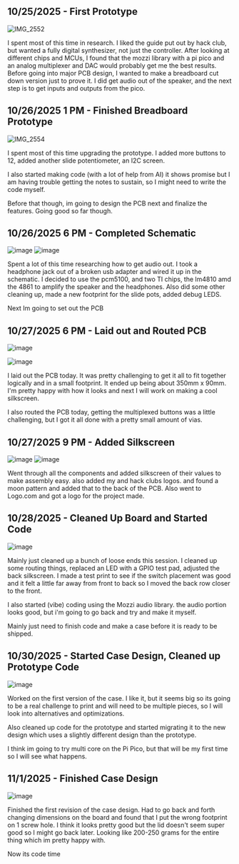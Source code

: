 <!--
  ===================    !!READ THIS NOTICE!!   ====================
  DO NOT edit this file manually. Your changes WILL BE OVERWRITTEN!
  This journal is auto generated and updated by Hack Club Blueprint.
  To edit this file, please edit your journal entries on Blueprint.
  ==================================================================
-->

## 10/25/2025 - First Prototype  

![IMG_2552](https://blueprint.hackclub.com/user-attachments/blobs/proxy/eyJfcmFpbHMiOnsiZGF0YSI6NTUyNiwicHVyIjoiYmxvYl9pZCJ9fQ==--edd1b93a70740099223deb56882091ca5195b20a/IMG_2552.jpg)

I spent most of this time in research. I liked the guide put out by hack club, but wanted a fully digital synthesizer, not just the controller. After looking at different chips and MCUs, I found that the mozzi library with a pi pico and an analog multiplexer and DAC would probably get me the best results. Before going into major PCB design, I wanted to make a breadboard cut down version just to prove it. I did get audio out of the speaker, and the next step is to get inputs and outputs from the pico.  

## 10/26/2025 1 PM - Finished Breadboard Prototype  

![IMG_2554](https://blueprint.hackclub.com/user-attachments/blobs/proxy/eyJfcmFpbHMiOnsiZGF0YSI6NTc1MiwicHVyIjoiYmxvYl9pZCJ9fQ==--2f4a3bb612ee79a16518bc08917ae542b4b4058e/IMG_2554.jpg)

I spent most of this time upgrading the prototype. I added more buttons to 12, added another slide potentiometer, an I2C screen. 

I also started making code (with a lot of help from AI) it shows promise but I am having trouble getting the notes to sustain, so I might need to write the code myself.

Before that though, im going to design the PCB next and finalize the features. Going good so far though.  

## 10/26/2025 6 PM - Completed Schematic  

![image](https://blueprint.hackclub.com/user-attachments/blobs/proxy/eyJfcmFpbHMiOnsiZGF0YSI6NTg0MiwicHVyIjoiYmxvYl9pZCJ9fQ==--453e63ba505ff04dd692a26fb681e5a30af36e81/image.png)
![image](https://blueprint.hackclub.com/user-attachments/blobs/proxy/eyJfcmFpbHMiOnsiZGF0YSI6NTg0MywicHVyIjoiYmxvYl9pZCJ9fQ==--27bb7f8d29f7bde855056bc16e6873e354d97a93/image.png)

Spent a lot of this time researching how to get audio out. I took a headphone jack out of a broken usb adapter and wired it up in the schematic. I decided to use the pcm5100, and two TI chips, the lm4810 amd the 4861 to amplify the speaker and the headphones. Also did some other cleaning up, made a new footprint for the slide pots, added debug LEDS.

Next Im going to set out the PCB
  

## 10/27/2025 6 PM - Laid out and Routed PCB  

![image](https://blueprint.hackclub.com/user-attachments/blobs/proxy/eyJfcmFpbHMiOnsiZGF0YSI6NjA3OCwicHVyIjoiYmxvYl9pZCJ9fQ==--024feb720d0bbce31baf8d875ecf9b75da21e22c/image.png)

![image](https://blueprint.hackclub.com/user-attachments/blobs/proxy/eyJfcmFpbHMiOnsiZGF0YSI6NjA3OSwicHVyIjoiYmxvYl9pZCJ9fQ==--5b15850d746f36f5dc377ba812cb3f16a4e79e7c/image.png)

I laid out the PCB today. It was pretty challenging to get it all to fit together logically and in a small footprint. It ended up being about 350mm x 90mm. I'm pretty happy with how it looks and next I will work on making a cool silkscreen.

I also routed the PCB today, getting the multiplexed buttons was a little challenging, but I got it all done with a pretty small amount of vias. 
  

## 10/27/2025 9 PM - Added Silkscreen  

![image](https://blueprint.hackclub.com/user-attachments/blobs/proxy/eyJfcmFpbHMiOnsiZGF0YSI6NjExMiwicHVyIjoiYmxvYl9pZCJ9fQ==--8cb1b8a385f301eb3a349665d26a3a12e02c7544/image.png)
![image](https://blueprint.hackclub.com/user-attachments/blobs/proxy/eyJfcmFpbHMiOnsiZGF0YSI6NjExMywicHVyIjoiYmxvYl9pZCJ9fQ==--4cc39f343b9c03f1838e9bcff40556d002645bd2/image.png)

Went through all the components and added silkscreen of their values to make assembly easy. also added my and hack clubs logos. and found a moon pattern and added that to the back of the PCB. Also went to Logo.com and got a logo for the project made.

  

## 10/28/2025 - Cleaned Up Board and Started Code  

![image](https://blueprint.hackclub.com/user-attachments/blobs/proxy/eyJfcmFpbHMiOnsiZGF0YSI6NjQwMSwicHVyIjoiYmxvYl9pZCJ9fQ==--bc9b5ed84ed6b03db50fb06ee10c11db19c08423/image.png)

Mainly just cleaned up a bunch of loose ends this session. I cleaned up some routing things, replaced an LED with a GPIO test pad, adjusted the back silkscreen. I made a test print to see if the switch placement was good and it felt a little far away from front to back so I moved the back row closer to the front.

I also started (vibe) coding using the Mozzi audio library. the audio portion looks good, but i'm going to go back and try and make it myself.

Mainly just need to finish code and make a case before it is ready to be shipped.  

## 10/30/2025 - Started Case Design, Cleaned up Prototype Code  

![image](https://blueprint.hackclub.com/user-attachments/blobs/proxy/eyJfcmFpbHMiOnsiZGF0YSI6Njg3MSwicHVyIjoiYmxvYl9pZCJ9fQ==--47ef247672697132c34dcac78d454b5aaa50cad3/image.png)

Worked on the first version of the case. I like it, but it seems big so its going to be a real challenge to print and will need to be multiple pieces, so I will look into alternatives and optimizations.

Also cleaned up code for the prototype and started migrating it to the new design which uses a slightly different design than the prototype. 

I think im going to try multi core on the Pi Pico, but that will be my first time so I will see what happens.
  

## 11/1/2025 - Finished Case Design  

![image](https://blueprint.hackclub.com/user-attachments/blobs/proxy/eyJfcmFpbHMiOnsiZGF0YSI6NzQxNCwicHVyIjoiYmxvYl9pZCJ9fQ==--8053b382780daa90b6df69c3c550a57ae81bc00b/image.png)

Finished the first revision of the case design. Had to go back and forth changing dimensions on the board and found that I put the wrong footprint on 1 screw hole. I think it looks pretty good but the lid doesn't seem super good so I might go back later. Looking like 200-250 grams for the entire thing which im pretty happy with.

Now its code time



  

